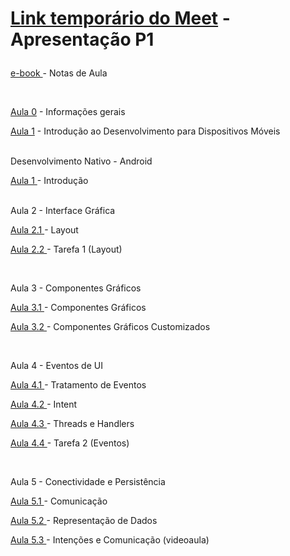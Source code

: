 # <p><a class="external-link" href="https://meet.google.com/fxz-uzzx-okf">Link temporário do Meet</a> - Apresentação P1</p>



<p><a class="external-link" href="https://academicoifrnedu.sharepoint.com/:u:/s/DDM2024.1/EYZ_NaBnQhJPpFxFC27nn3cB61I0xeBszp_Gw7ssEd0GxQ?e=p0tTYd">e-book </a> - Notas de Aula</p>

<br>

<p><a class="external-link" href="https://academicoifrnedu.sharepoint.com/:u:/s/DDM2024.1/ERU72oGqSPNHiO7tU68eXZ4B7mRvIUGevjjnDq7p5O2Ntw?e=aUqgkl">Aula 0</a> - Informações gerais</p>


<p><a class="external-link" href="https://academicoifrnedu.sharepoint.com/:u:/s/DDM2024.1/EQD0vC2vW4pFt_ov6UezECgB7_PtGPjvJy8zme4rj946lA?e=gwUMim">Aula 1</a> - Introdução ao Desenvolvimento para Dispositivos Móveis</p>

<br>
Desenvolvimento Nativo - Android
<p><a class="external-link" href="https://academicoifrnedu.sharepoint.com/:u:/s/DDM2024.1/EQQagKd5QyBFlIyt69R0CqMByWRDk5wZ_Ds26SkLR4TVJQ?e=4Dv3fq">Aula 1 </a> - Introdução </p>



<br>
Aula 2 - Interface Gráfica
<p><a class="external-link" href="https://academicoifrnedu.sharepoint.com/:u:/s/DDM2024.1/EcbBlMxKehlAjm3CZZXNpvoBiFaHFRwsa5MEH58wTxqgMA?e=zKIFIV">Aula 2.1 </a> - Layout </p>
<p><a class="external-link" href="https://academicoifrnedu.sharepoint.com/:u:/s/DDM2024.1/ERcygjbYBpNBhUQSmCkbVSwBOTDK43fmJhAHD1rm-DV15w?e=i11CFo">Aula 2.2 </a> - Tarefa 1 (Layout) </p>

<br>

Aula 3 - Componentes Gráficos
<p><a class="external-link" href="https://academicoifrnedu.sharepoint.com/:u:/s/DDM2024.1/EUxCKKcVyS9PnUtZUEfrk_ABLVcuH7zkRqdTxQ0QlCEX3w?e=QsdruV">Aula 3.1 </a> - Componentes Gráficos </p>
<p><a class="external-link" href="https://academicoifrnedu.sharepoint.com/:u:/s/DDM2024.1/EVNvH_0A89tDuxuX1QN_tbEB3lXD2QyLetaKKQ4MWxJ_XA?e=HSR4VI">Aula 3.2 </a> - Componentes Gráficos Customizados </p>

<br>

Aula 4 - Eventos de UI
<p><a class="external-link" href="https://academicoifrnedu.sharepoint.com/:u:/s/DDM2024.1/Ed1SED0TyJ5Oh8JDCrp4JLUBTFTbN1OKtlPmS79C64wrkg?e=M16M9Y">Aula 4.1 </a> - Tratamento de Eventos </p>
<p><a class="external-link" href="https://academicoifrnedu.sharepoint.com/:u:/s/DDM2024.1/Eapn9KhQz-JGq2izFe7YS7wBNbLJcX9kTXeyLNkxDR2cmg?e=6O2KSw">Aula 4.2 </a> - Intent </p>
<p><a class="external-link" href="https://academicoifrnedu.sharepoint.com/:u:/s/DDM2024.1/EXfBEpH4fk5PkKWLCuwHMXgB_59Z9nu2wDFNAcR1Y8ZL2A?e=he9AA3">Aula 4.3 </a> - Threads e Handlers </p>
<p><a class="external-link" href="https://academicoifrnedu.sharepoint.com/:u:/s/DDM2024.1/EcCm_DXYb5dFll3xDauBmccBD8df_Dznk2Y5H2__4EPxtQ?e=oLh9Bb">Aula 4.4 </a> - Tarefa 2 (Eventos) </p>

<br>

Aula 5 - Conectividade e Persistência
<p><a class="external-link" href="https://academicoifrnedu.sharepoint.com/:u:/s/DDM2024.1/EbgmAdgcDgpKvdEAxIe3XPkBxgpXwAGcx93HI8mUjhW-CA?e=y4IcOM">Aula 5.1 </a> - Comunicação </p>
<p><a class="external-link" href="https://academicoifrnedu.sharepoint.com/:u:/s/DDM2024.1/EV75v4N3OgBOntUlItjdRzkBXVPm1YuEpnirNFq0faMnFw?e=XkhUr7">Aula 5.2 </a> - Representação de Dados </p>
<p><a class="external-link" href="https://academicoifrnedu.sharepoint.com/:v:/s/DDM2024.1/ETA2jX8z66NAlFYSCZAWSjgBbIX-aSzwn8qvTbovdra9Ww?e=cxcCYO">Aula 5.3 </a> - Intenções e Comunicação (videoaula) </p>

<!--



<br>
<p><a class="external-link" href="https://academicoifrnedu.sharepoint.com/:u:/s/DDM2024.1/EVw5dqkfGi1Mr17TwNqCwywB5GM46v8oq5iOcfi1YVEjKA?e=rX5q6k">Aula 5.4 </a> - Banco de Dados </p>

<br>

Desenvolvimento Híbrido - Flutter 
<p><a class="external-link" href="https://academicoifrnedu.sharepoint.com/:u:/s/DDM2024.1/EdGfq5H1fGtIgHUIg_iqWIYBgFx3o9X0DLCaALh4zgkeuw?e=8sIL2C">Aula 1 </a> - Introdução</p>
<p><a class="external-link" href="https://academicoifrnedu.sharepoint.com/:u:/s/DDM2024.1/EXbB4lSe8C5EpxuZVJvRf-4BqSB-n3BzGpg7aCBR6X2n4A?e=ig7zwG">Aula 2 </a> - Dart </p>

<br>

Aula 3 - Interface Gráfica
<p><a class="external-link" href="https://academicoifrnedu.sharepoint.com/:u:/s/DDM2024.1/EaMjw86Q0txFi1mfEI2gUT8BA-YIxc5lKkaJTt1ARexWjg?e=Za0aGT">Aula 3.1 </a> - Widgets </p>
<p><a class="external-link" href="https://academicoifrnedu.sharepoint.com/:u:/s/DDM2024.1/ET8MQA1IUABOj6OGQHsIptUB52zpFgsIivHb2SR84EKO8Q?e=YFRgo8">Aula 3.2 </a> - Layout </p>
<p><a class="external-link" href="https://academicoifrnedu.sharepoint.com/:u:/s/DDM2024.1/Eb9DbbwIy9JEhAFGYRW422QB_xf0aA2-fpSPiVf_KaqO1A?e=dsiR9W">Aula 3.3 </a> - Eventos </p>
<p><a class="external-link" href="https://academicoifrnedu.sharepoint.com/:u:/s/DDM2024.1/EVolAswXAKBPlbvgfUI6Pj8BJZIDzukj0IfAF_B_dx0a3A?e=GW5hIl"> Aula 3.4 </a> - Navegação </p>

<br>

Aula 4 - Estado
<p><a class="external-link" href="https://academicoifrnedu.sharepoint.com/:u:/s/DDM2024.1/Eb3nEyc4XIVOolOBo-1lkRQBDntKbtQaaF23lqFJBi1Vzg?e=h0AAXz">Aula 4.1 </a> - Estado </p>
<p><a class="external-link" href="https://academicoifrnedu.sharepoint.com/:u:/s/DDM2024.1/EUifCB9TskFDqDclNt-x8fMB2AKrpuHp9-rPgwXoxSaybg?e=q8JfsW">Aula 4.2 </a> - Programação Assíncrona </p>
<p><a class="external-link" href="https://academicoifrnedu.sharepoint.com/:u:/s/DDM2024.1/ESlvi1O3SlJFjPRxa5It_B4Bqql8ZXGzkw8tC6YLYPkcDA?e=iPJr8r">Aula 4.3 </a> - BLoC </p>
<p><a class="external-link" href="https://academicoifrnedu.sharepoint.com/:u:/s/DDM2024.1/ES-msvang7hDixNPeuKBrgsBNmARSrcaM5AXmif_gOcIog?e=wkjnEt">Aula 4.4 </a> - Tarefa 3 (Implementação UI) </p>

<br>
Aula 5 - Conectividade e Persistência
<p><a class="external-link" href="https://academicoifrnedu.sharepoint.com/:u:/s/DDM2024.1/EZ-DpYA2BhFFha5Jr0u03ocBhuSN6M7pIYtY2f2bt3osjQ?e=c6ugfp">Aula 5.1 </a> - Comunicação (HTTP) </p>
<p><a class="external-link" href="https://academicoifrnedu.sharepoint.com/:u:/s/DDM2024.1/EdnfJi2ipitGmxEWd5y9VM8Bcrey2BTC43XyUn2uMJutWQ?e=FSAjwO">Aula 5.2 </a> - Banco de Dados </p>
<p><a class="external-link" href="https://academicoifrnedu.sharepoint.com/:t:/s/DDM2024.1/Efx51Ts5729JuvGjLDqrThAB39ZXaujljY7Jqvd4W1CYzw?e=LCVJbS">Aula 5.3 </a> - Introdução, UI, Estado, HTTP e BD  (links das videoaulas) </p>
<p><a class="external-link" href="https://academicoifrnedu.sharepoint.com/:u:/s/DDM2024.1/ERZj51knrB1OoFY-gTnFKfUB8E3Q7sVOROlAes6l3pctZw?e=eJueqa">Aula 5.4 </a> - Tarefa 4 (API e BD - Nativo ou Híbrido) </p>



<p><a class="external-link" href="https://drive.google.com/file/d/1THByH-BoBg8hkEJF4SjNjrZpnY0pAxSK/view?usp=sharing">Aula 3.1 </a> - Desenvolvimento Nativo - Android - Tarefa 5 (Interface Gráfica) </p>










-->

<p><!--a class="external-link" href="https://academicoifrnedu.sharepoint.com/:u:/s/DDM2024.1/EU0ngo9AjGhJu_XEUPCcoWwBo_9ezhSCTLrWrnut63qJcw?e=Qqrcl1">Aula 6 </a> - Desenvolvimento Nativo - Android - Projeto (Seminario) </p-->


